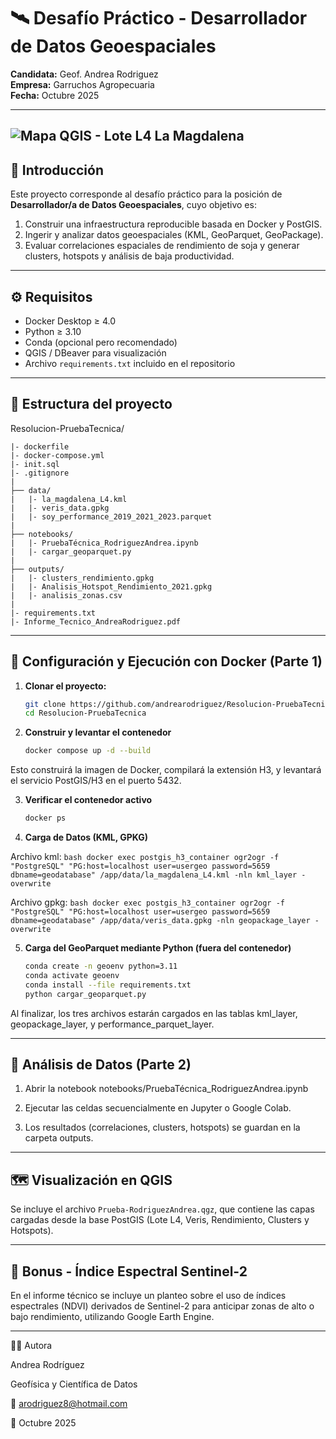 # 🛰️ Desafío Práctico - Desarrollador de Datos Geoespaciales  
**Candidata:** Geof. Andrea Rodriguez  
**Empresa:** Garruchos Agropecuaria  
**Fecha:** Octubre 2025  

---
![Mapa QGIS - Lote L4 La Magdalena](outputs/mapa_qgis.png)
---

## 📘 Introducción  
Este proyecto corresponde al desafío práctico para la posición de **Desarrollador/a de Datos Geoespaciales**, cuyo objetivo es:  
1. Construir una infraestructura reproducible basada en Docker y PostGIS.  
2. Ingerir y analizar datos geoespaciales (KML, GeoParquet, GeoPackage).  
3. Evaluar correlaciones espaciales de rendimiento de soja y generar clusters, hotspots y análisis de baja productividad.  

---

## ⚙️ Requisitos  
- Docker Desktop ≥ 4.0  
- Python ≥ 3.10  
- Conda (opcional pero recomendado)  
- QGIS / DBeaver para visualización  
- Archivo `requirements.txt` incluido en el repositorio  

---

## 🧩 Estructura del proyecto

Resolucion-PruebaTecnica/
	
	|- dockerfile
	|- docker-compose.yml
	|- init.sql
	|- .gitignore
	|
	├── data/
	|  	|- la_magdalena_L4.kml
	|  	|- veris_data.gpkg
	|  	|- soy_performance_2019_2021_2023.parquet
	|
	├── notebooks/
	|  	|- PruebaTécnica_RodriguezAndrea.ipynb
	|   |- cargar_geoparquet.py
	| 
	├── outputs/
	|  	|- clusters_rendimiento.gpkg
	|  	|- Analisis_Hotspot_Rendimiento_2021.gpkg
	|  	|- analisis_zonas.csv
	|
	|- requirements.txt
	|- Informe_Tecnico_AndreaRodriguez.pdf

---

## 🐳 Configuración y Ejecución con Docker (Parte 1)

1. **Clonar el proyecto:**
   ```bash
   git clone https://github.com/andrearodriguez/Resolucion-PruebaTecnica.git
   cd Resolucion-PruebaTecnica
   ```

2. **Construir y levantar el contenedor**
	```bash
	docker compose up -d --build 
	```
 
Esto construirá la imagen de Docker, compilará la extensión H3, y levantará el servicio PostGIS/H3 en el puerto 5432.

3. **Verificar el contenedor activo** 
	```bash
	docker ps
	```
 
4. **Carga de Datos (KML, GPKG)** 

Archivo kml:
	```bash
	docker exec postgis_h3_container ogr2ogr -f "PostgreSQL" "PG:host=localhost user=usergeo password=5659 dbname=geodatabase" /app/data/la_magdalena_L4.kml -nln kml_layer -overwrite
	```
	
Archivo gpkg:
	```bash
	docker exec postgis_h3_container ogr2ogr -f "PostgreSQL" "PG:host=localhost user=usergeo password=5659 dbname=geodatabase" /app/data/veris_data.gpkg -nln geopackage_layer -overwrite 
	```
	
5. **Carga del GeoParquet mediante Python (fuera del contenedor)** 

	```bash
	conda create -n geoenv python=3.11
	conda activate geoenv
	conda install --file requirements.txt
	python cargar_geoparquet.py
	```
Al finalizar, los tres archivos estarán cargados en las tablas kml_layer, geopackage_layer, y performance_parquet_layer.

-----------

## 🧠 Análisis de Datos (Parte 2)

1. Abrir la notebook
	notebooks/PruebaTécnica_RodriguezAndrea.ipynb

2. Ejecutar las celdas secuencialmente en Jupyter o Google Colab.

3. Los resultados (correlaciones, clusters, hotspots) se guardan en la carpeta outputs.

------------

## 🗺️ Visualización en QGIS

Se incluye el archivo `Prueba-RodriguezAndrea.qgz`, que contiene las capas cargadas desde la base PostGIS (Lote L4, Veris, Rendimiento, Clusters y Hotspots).  

----------

## 🌿 Bonus - Índice Espectral Sentinel-2
En el informe técnico se incluye un planteo sobre el uso de índices espectrales (NDVI) derivados de Sentinel-2 para anticipar zonas de alto o bajo rendimiento, utilizando Google Earth Engine.

-------------

👩‍💻 Autora

Andrea Rodríguez

Geofísica y Científica de Datos

📧 arodriguez8@hotmail.com

📅 Octubre 2025






